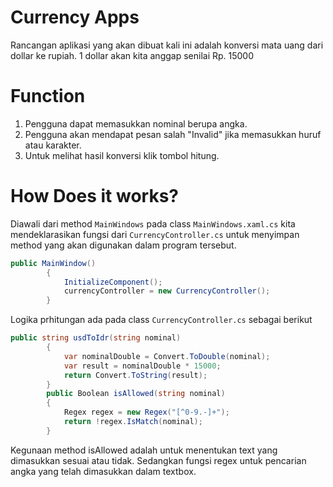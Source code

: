 # Currency Apps
Rancangan aplikasi yang akan dibuat kali ini adalah konversi mata uang dari dollar ke rupiah.
1 dollar akan kita anggap senilai Rp. 15000

# Function
1. Pengguna dapat memasukkan nominal berupa angka.
2. Pengguna akan mendapat pesan salah "Invalid" jika memasukkan huruf atau karakter.
3. Untuk melihat hasil konversi klik tombol hitung.

# How Does it works?
Diawali dari method `MainWindows` pada class `MainWindows.xaml.cs` kita mendeklarasikan fungsi dari `CurrencyController.cs` untuk menyimpan method yang akan digunakan dalam program tersebut.

```csharp
public MainWindow()
        {
            InitializeComponent();
            currencyController = new CurrencyController();
        }
```

Logika prhitungan ada pada class `CurrencyController.cs` sebagai berikut

```csharp
public string usdToIdr(string nominal)
        {
            var nominalDouble = Convert.ToDouble(nominal);
            var result = nominalDouble * 15000;
            return Convert.ToString(result);
        }
        public Boolean isAllowed(string nominal)
        {
            Regex regex = new Regex("[^0-9.-]+");
            return !regex.IsMatch(nominal);
        }
```
Kegunaan method isAllowed adalah untuk menentukan text yang dimasukkan sesuai atau tidak.
Sedangkan fungsi regex untuk pencarian angka yang telah dimasukkan dalam textbox.